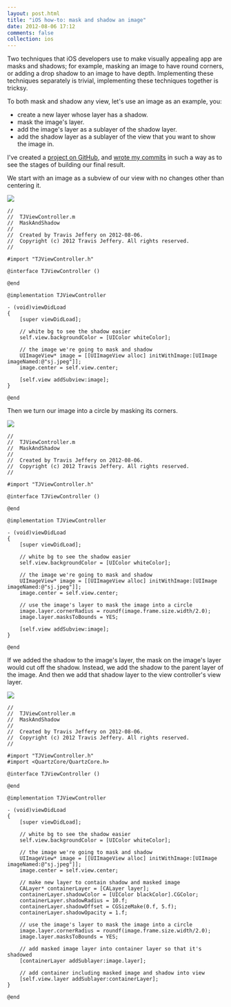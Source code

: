 ```yaml
---
layout: post.html
title: "iOS how-to: mask and shadow an image"
date: 2012-08-06 17:12
comments: false
collection: ios
---
```


Two techniques that iOS developers use to make visually appealing app are masks and shadows; for
example, masking an image to have round corners, or adding a drop shadow to an image to have
depth. Implementing these techniques separately is trivial, implementing these techniques together
is tricksy.

To both mask and shadow any view, let's use an image as an example, you:

- create a new layer whose layer has a shadow.
- mask the image's layer.
- add the image's layer as a sublayer of the shadow layer.
- add the shadow layer as a sublayer of the view that you want to show the image in.

I've created a [project on
GitHub](https://github.com/travisjeffery/ios-how-to-mask-and-shadow), and
[wrote my
commits](https://github.com/travisjeffery/ios-how-to-mask-and-shadow/commits/master/)
in such a way as to see the stages of building our final result.

We start with an image as a subview of our view with no
changes other than centering it.

<img src="images/mask-and-shadow-1.png">

``` objc
//
//  TJViewController.m
//  MaskAndShadow
//
//  Created by Travis Jeffery on 2012-08-06.
//  Copyright (c) 2012 Travis Jeffery. All rights reserved.
//

#import "TJViewController.h"

@interface TJViewController ()

@end

@implementation TJViewController

- (void)viewDidLoad
{
    [super viewDidLoad];

    // white bg to see the shadow easier
    self.view.backgroundColor = [UIColor whiteColor];

    // the image we're going to mask and shadow
    UIImageView* image = [[UIImageView alloc] initWithImage:[UIImage imageNamed:@"sj.jpeg"]];
    image.center = self.view.center;

    [self.view addSubview:image];
}

@end
```

Then we turn our image into a circle by masking its corners.

<img src="images/mask-and-shadow-2.png">

``` objc
//
//  TJViewController.m
//  MaskAndShadow
//
//  Created by Travis Jeffery on 2012-08-06.
//  Copyright (c) 2012 Travis Jeffery. All rights reserved.
//

#import "TJViewController.h"

@interface TJViewController ()

@end

@implementation TJViewController

- (void)viewDidLoad
{
    [super viewDidLoad];

    // white bg to see the shadow easier
    self.view.backgroundColor = [UIColor whiteColor];

    // the image we're going to mask and shadow
    UIImageView* image = [[UIImageView alloc] initWithImage:[UIImage imageNamed:@"sj.jpeg"]];
    image.center = self.view.center;

    // use the image's layer to mask the image into a circle
    image.layer.cornerRadius = roundf(image.frame.size.width/2.0);
    image.layer.masksToBounds = YES;

    [self.view addSubview:image];
}

@end
```

If we added the shadow to the image's layer, the mask on the image's layer would cut off the shadow. Instead, we add the shadow to the parent layer of the image. And then we add that shadow layer to the view controller's view layer.

<img src="images/mask-and-shadow-3.png">

``` objc
//
//  TJViewController.m
//  MaskAndShadow
//
//  Created by Travis Jeffery on 2012-08-06.
//  Copyright (c) 2012 Travis Jeffery. All rights reserved.
//

#import "TJViewController.h"
#import <QuartzCore/QuartzCore.h>

@interface TJViewController ()

@end

@implementation TJViewController

- (void)viewDidLoad
{
    [super viewDidLoad];

    // white bg to see the shadow easier
    self.view.backgroundColor = [UIColor whiteColor];

    // the image we're going to mask and shadow
    UIImageView* image = [[UIImageView alloc] initWithImage:[UIImage imageNamed:@"sj.jpeg"]];
    image.center = self.view.center;

    // make new layer to contain shadow and masked image
    CALayer* containerLayer = [CALayer layer];
    containerLayer.shadowColor = [UIColor blackColor].CGColor;
    containerLayer.shadowRadius = 10.f;
    containerLayer.shadowOffset = CGSizeMake(0.f, 5.f);
    containerLayer.shadowOpacity = 1.f;

    // use the image's layer to mask the image into a circle
    image.layer.cornerRadius = roundf(image.frame.size.width/2.0);
    image.layer.masksToBounds = YES;

    // add masked image layer into container layer so that it's shadowed
    [containerLayer addSublayer:image.layer];

    // add container including masked image and shadow into view
    [self.view.layer addSublayer:containerLayer];
}

@end
```
